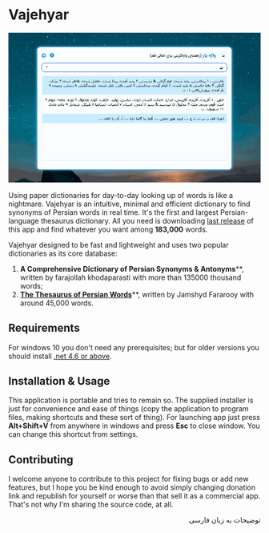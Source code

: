# Vajehyar



![](Usage.gif)



Using paper dictionaries for day-to-day looking up of words is like a nightmare. Vajehyar is an intuitive, minimal and efficient dictionary to find synonyms of Persian words in real time. It's the first and largest Persian-language thesaurus dictionary. All you need is downloading [last release](https://github.com/kokabi1365/Vajehyar/releases) of this app and find whatever you want among **183,000** words.

Vajehyar designed to be fast and lightweight and uses two popular dictionaries as its core database:

1. **A Comprehensive Dictionary of Persian Synonyms & Antonyms****, written by farajollah khodaparasti with more than 135000 thousand words;
2. [**The Thesaurus of Persian Words**](https://fa.wikipedia.org/wiki/%D9%81%D8%B1%D9%87%D9%86%DA%AF_%D8%B7%DB%8C%D9%81%DB%8C)**, written by Jamshyd Fararooy with around 45,000 words.


## Requirements

For windows 10 you don't need any prerequisites; but for older versions you should install [.net 4.6 or above](https://soft98.ir/software/209-Microsoft-NET-Framework.html).


## Installation & Usage

This application is portable and tries to remain so. The supplied installer is just for convenience and ease of things (copy the application to program files, making shortcuts and these sort of thing). For launching app just press **Alt+Shift+V** from anywhere in windows and press **Esc** to close window. You can change this shortcut from settings.


## Contributing

I welcome anyone to contribute to this project for fixing bugs or add new features, but I hope you be kind enough to avoid simply changing donation link and republish for yourself or worse than that sell it as a commercial app. That's not why I'm sharing the source code, at all.

<div dir="rtl">
توضیحات به زبان فارسی
</div>



